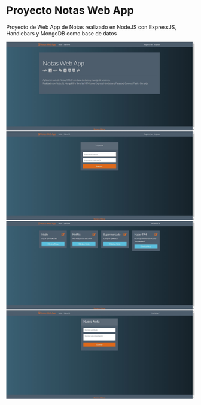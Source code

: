 # Proyecto Notas Web App
Proyecto de Web App de Notas realizado en NodeJS con ExpressJS, Handlebars y MongoDB como base de datos

![Index](https://github.com/romeramatias/project-NotasApp/blob/master/src/public/1.jpg)
![Login](https://github.com/romeramatias/project-NotasApp/blob/master/src/public/2.jpg)
![Notas](https://github.com/romeramatias/project-NotasApp/blob/master/src/public/3.jpg)
![Add](https://github.com/romeramatias/project-NotasApp/blob/master/src/public/4.jpg)
